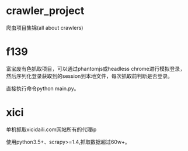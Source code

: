 # crawler_project
爬虫项目集锦(all about crawlers)

# f139
富宝废有色抓取项目，可以通过phantomjs或headless chrome进行模拟登录，然后序列化登录获取到的session到本地文件，每次抓取前判断是否登录。

直接执行命令python main.py。

# xici

单机抓取xicidaili.com网站所有的代理ip

使用python3.5+、scrapy>=1.4,抓取数据超过60w+。